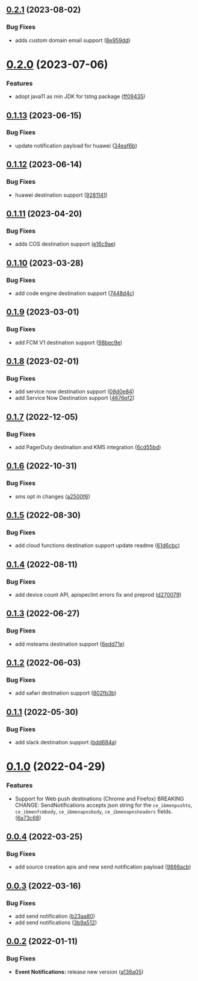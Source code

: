 ## [0.2.1](https://github.com/IBM/event-notifications-java-admin-sdk/compare/0.2.0...0.2.1) (2023-08-02)


### Bug Fixes

* adds custom domain email support ([8e959dd](https://github.com/IBM/event-notifications-java-admin-sdk/commit/8e959dd214b8aef9c14cc2680466f9149547825a))

# [0.2.0](https://github.com/IBM/event-notifications-java-admin-sdk/compare/0.1.13...0.2.0) (2023-07-06)


### Features

* adopt java11 as min JDK for tstng package ([ff09435](https://github.com/IBM/event-notifications-java-admin-sdk/commit/ff094354dc643dd75c0995fb819b5ec73e27e465))

## [0.1.13](https://github.com/IBM/event-notifications-java-admin-sdk/compare/0.1.12...0.1.13) (2023-06-15)


### Bug Fixes

* update notification payload for huawei ([34eaf6b](https://github.com/IBM/event-notifications-java-admin-sdk/commit/34eaf6ba305056995a89b4a3e2954032e6aa755d))

## [0.1.12](https://github.com/IBM/event-notifications-java-admin-sdk/compare/0.1.11...0.1.12) (2023-06-14)


### Bug Fixes

* huawei destination support ([9281141](https://github.com/IBM/event-notifications-java-admin-sdk/commit/928114157dcd7093cf26534aceeca49477da9a63))

## [0.1.11](https://github.com/IBM/event-notifications-java-admin-sdk/compare/0.1.10...0.1.11) (2023-04-20)


### Bug Fixes

* adds COS destination support ([e16c9ae](https://github.com/IBM/event-notifications-java-admin-sdk/commit/e16c9ae86425ee0f94a3b534f4a725af1efcc662))

## [0.1.10](https://github.com/IBM/event-notifications-java-admin-sdk/compare/0.1.9...0.1.10) (2023-03-28)


### Bug Fixes

* add code engine destination support ([7448d4c](https://github.com/IBM/event-notifications-java-admin-sdk/commit/7448d4cf34aec1e778406f6f4137e0a48c5b0e37))

## [0.1.9](https://github.com/IBM/event-notifications-java-admin-sdk/compare/0.1.8...0.1.9) (2023-03-01)


### Bug Fixes

* add FCM V1 destination support ([98bec9e](https://github.com/IBM/event-notifications-java-admin-sdk/commit/98bec9e58577b52555887211434fde4ea19985f4))

## [0.1.8](https://github.com/IBM/event-notifications-java-admin-sdk/compare/0.1.7...0.1.8) (2023-02-01)


### Bug Fixes

* add service now destination support ([08d0e84](https://github.com/IBM/event-notifications-java-admin-sdk/commit/08d0e8422ef9d993a410fa7f522f626745f16791))
* add Service Now Destination support ([4676ef2](https://github.com/IBM/event-notifications-java-admin-sdk/commit/4676ef264ff950a1e271c308a9f5b1e242b66724))

## [0.1.7](https://github.com/IBM/event-notifications-java-admin-sdk/compare/0.1.6...0.1.7) (2022-12-05)


### Bug Fixes

* add PagerDuty destination and KMS integration ([6cd55bd](https://github.com/IBM/event-notifications-java-admin-sdk/commit/6cd55bdf0f2890539132c36497b8994fe1b03166))

## [0.1.6](https://github.com/IBM/event-notifications-java-admin-sdk/compare/0.1.5...0.1.6) (2022-10-31)


### Bug Fixes

* sms opt in changes ([a2500f6](https://github.com/IBM/event-notifications-java-admin-sdk/commit/a2500f60d7a69decc2f3c337e0625dd03784d416))

## [0.1.5](https://github.com/IBM/event-notifications-java-admin-sdk/compare/0.1.4...0.1.5) (2022-08-30)


### Bug Fixes

* add cloud functions destination support update readme ([61d6cbc](https://github.com/IBM/event-notifications-java-admin-sdk/commit/61d6cbc0567f8621b36ef3acce9eeefd63b9ba7d))

## [0.1.4](https://github.com/IBM/event-notifications-java-admin-sdk/compare/0.1.3...0.1.4) (2022-08-11)


### Bug Fixes

* add device count API, apispeclint errors fix and preprod ([d270079](https://github.com/IBM/event-notifications-java-admin-sdk/commit/d27007956b9fbf4d7f7f69ac6b37d33e24746aa8))

## [0.1.3](https://github.com/IBM/event-notifications-java-admin-sdk/compare/0.1.2...0.1.3) (2022-06-27)


### Bug Fixes

* add msteams destination support ([6edd71e](https://github.com/IBM/event-notifications-java-admin-sdk/commit/6edd71e10ba155553849eb9bc37f45ebb69779b2))

## [0.1.2](https://github.com/IBM/event-notifications-java-admin-sdk/compare/0.1.1...0.1.2) (2022-06-03)


### Bug Fixes

* add safari destination support ([802fb3b](https://github.com/IBM/event-notifications-java-admin-sdk/commit/802fb3bd0ea03a0eb78ab78fc1b4673018ce4187))

## [0.1.1](https://github.com/IBM/event-notifications-java-admin-sdk/compare/0.1.0...0.1.1) (2022-05-30)


### Bug Fixes

* add slack destination support ([bdd684a](https://github.com/IBM/event-notifications-java-admin-sdk/commit/bdd684a09f7fa1315c5d8f6ea1c91ed53f111846))

# [0.1.0](https://github.com/IBM/event-notifications-java-admin-sdk/compare/0.0.4...0.1.0) (2022-04-29)


### Features

* Support for Web push destinations (Chrome and Firefox)  BREAKING CHANGE: SendNotifications accepts json string for the `ce_ibmenpushto`, `ce_ibmenfcmbody`, `ce_ibmenapnsbody`, `ce_ibmenapnsheaders` fields. ([6a73c68](https://github.com/IBM/event-notifications-java-admin-sdk/commit/6a73c689e527e024ef3f559c989020eca8438dca))

## [0.0.4](https://github.com/IBM/event-notifications-java-admin-sdk/compare/0.0.3...0.0.4) (2022-03-25)


### Bug Fixes

* add source creation apis and new send notification payload ([9886acb](https://github.com/IBM/event-notifications-java-admin-sdk/commit/9886acb4c5f1fb6965b6585b181da4611cd70a09))

## [0.0.3](https://github.com/IBM/event-notifications-java-admin-sdk/compare/0.0.2...0.0.3) (2022-03-16)


### Bug Fixes

* add send notification ([b23aa80](https://github.com/IBM/event-notifications-java-admin-sdk/commit/b23aa8046de6bd0fb88bc8a555e38c49ffe59426))
* add send notifications ([3b9a512](https://github.com/IBM/event-notifications-java-admin-sdk/commit/3b9a5120288837fd43c58214e051b80db70c2513))

## [0.0.2](https://github.com/IBM/event-notifications-java-admin-sdk/compare/0.0.1...0.0.2) (2022-01-11)


### Bug Fixes

* **Event Notifications:** release new version ([a138a05](https://github.com/IBM/event-notifications-java-admin-sdk/commit/a138a0565a3bdb06d4ff67461eca363c8e7f58f0))
